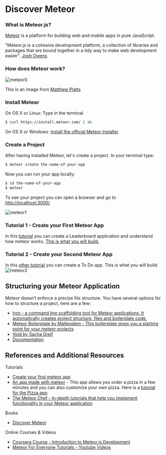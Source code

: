 # Discover Meteor

### What is Meteor.js?
[Meteor](https://www.meteor.com/) is a platform for building web and mobile apps in pure JavaScript.

"Meteor.js is a cohesive development platform, a collection of libraries and packages that are bound together in a tidy way to make web development easier". [Josh Owens](http://joshowens.me/what-is-meteor-js/)

### How does Meteor work?
![meteor0](images/meteor0.png)

This is an image from [Matthew Platts](http://www.meteor-tutorial.org/book/overview) 

### Install Meteor
On OS X or Linux: 
Type in the terminal
```bash
$ curl https://install.meteor.com/ | sh
```
On OS X or Windows: 
[Install the official Meteor installer](https://install.meteor.com/windows)

### Create a Project

After having installed Meteor, let's create a project. In your terminal type:
```bash
$ meteor create the-name-of-your-app
```

Now you can run your app locally:
```bash
$ cd the-name-of-your-app
$ meteor
```
To see your project you can open a browser and go to [http://localhost:3000/](http://localhost:3000/)

![meteor1](images/meteor1.png)

### Tutorial 1 - Create your First Meteor App

In this [tutorial](http://meteortips.com/first-meteor-tutorial/projects/) you can create a Leaderboard application and understand how meteor works. [This is what you will build.](http://leaderboard2.meteor.com/)


### Tutorial 2 - Create your Second Meteor App

In this [other tutorial](https://www.meteor.com/tutorials/blaze/creating-an-app) you can create a To Do app.
This is what you will build.
![meteor2](images/meteor2.png)

## Structuring your Meteor Application
Meteor doesn’t enforce a precise file structure. You have several options for how to structure a project, here are a few:

- [Iron - a command line scaffolding tool for Meteor applications. It automatically creates project structure, files and boilerplate code.](https://github.com/iron-meteor/iron-cli)
- [Meteor Boilerplate by Matteodem - This boilerplate gives you a starting point for your meteor projects](https://github.com/matteodem/meteor-boilerplate)
- [Void by Sacha Greif](https://github.com/SachaG/Void)
- [Documentation](http://docs.meteor.com/#/full/structuringyourapp)

## References and Additional Resources

Tutorials

- [Create your first meteor app](https://www.meteor.com/tutorials/blaze/creating-an-app)
- [An app made with meteor](https://tmc-011-demo.meteor.com/) - This app allows you order a pizza in a few minutes and you can also customize your own pizza. Here is a [tutorial for the Pizza app](https://themeteorchef.com/recipes/building-complex-forms/).
- [The Meteor Chef - In-depth tutorials that help you implement functionality in your Meteor application](https://themeteorchef.com/)

Books

- [Discover Meteor](https://www.discovermeteor.com/)

Online Courses & Videos

- [Coursera Course - Introduction to Meteor.js Development](https://www.coursera.org/learn/meteor-development?utm_campaign=Adoption%3A+Developer&utm_source=hs_automation&utm_medium=email&utm_content=22578294&_hsenc=p2ANqtz--5qcwXKvjh26WXEcIsUXaWI_48bvCHsmcZkmpzu0MG9iifmHQZvEEUpyJVfYuUGVeofpMlWpJzlVQf_RGbiJF5xEQjIw&_hsmi=22578515)
- [Meteor For Everyone Tutorials - Youtube Videos](https://www.youtube.com/playlist?list=PLLnpHn493BHECNl9I8gwos-hEfFrer7TV) 


